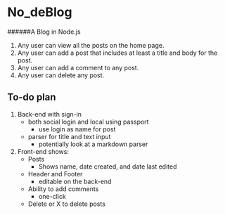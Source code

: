 No_deBlog
==========

######A Blog in Node.js

1. Any user can view all the posts on the home page.
2. Any user can add a post that includes at least a title and body for the post.
3. Any user can add a comment to any post.
4. Any user can delete any post.

To-do plan
-----------
1. Back-end with sign-in
	* both social login and local using passport
		* use login as name for post
	* parser for title and text input
		* potentially look at a markdown parser
1. Front-end shows:
	* Posts
		* Shows name, date created, and date last edited
	* Header and Footer
		* editable on the back-end
	* Ability to add comments
		* one-click
	* Delete or X to delete posts